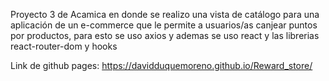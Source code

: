 Proyecto 3 de Acamica en donde se realizo una vista de catálogo para una aplicación de un e-commerce que le permite a usuarios/as canjear puntos por productos, para esto se uso axios y ademas se uso react y las librerias react-router-dom y hooks

Link de github pages: https://davidduquemoreno.github.io/Reward_store/
